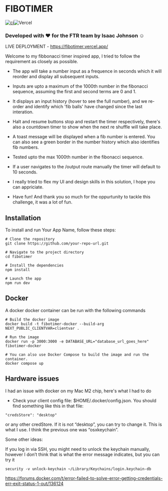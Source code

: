 # FIBOTIMER

[![ci](https://github.com/zackabrah/fibotimer/actions/workflows/ci.yml/badge.svg?branch=main)](https://github.com/zackabrah/fibotimer/actions/workflows/ci.yml)![Vercel](https://vercelbadge.vercel.app/api/zackabrah/fibotimer)

### Developed with ❤️ for the FTR team by Isaac Johnson ☺️

LIVE DEPLOYMENT - https://fibotimer.vercel.app/

Welcome to my fibbonacci timer inspired app, I tried to follow the requirement as closely as possible.

- The app will take a number input as a frequence in seconds which it will reorder and display all subsequent inputs.

- Inputs are upto a maximum of the 1000th number in the fibonacci sequence, assuming the first and second terms are 0 and 1.

- It displays an input history (hover to see the full number), and we re-order and identify which 'fib balls' have changed since the last interation.

- Halt and resume buttons stop and restart the timer respectively, there's also a countdown timer to show when the next re shuffle will take place.

- A toast message will be displayed when a fib number is entered. You can also see a green border in the number history which also identifies fib numbers.

- Tested upto the max 1000th number in the fibonacci sequence.

- If a user navigates to the /output route manually the timer will default to 10 seconds.

- I really tried to flex my UI and design skills in this solution, I hope you can appriciate.

- Have fun! And thank you so much for the oppurtunity to tackle this challenge, it was a lot of fun.

## Installation

To install and run Your App Name, follow these steps:

```
# Clone the repository
git clone https://github.com/your-repo-url.git

# Navigate to the project directory
cd fibotimer

# Install the dependencies
npm install

# Launch the app
npm run dev
```

## Docker

A docker docker container can be run with the following commands

```
# Build the docker image
docker build -t fibotimer-docker --build-arg NEXT_PUBLIC_CLIENTVAR=clientvar .

# Run the image
docker run -p 3000:3000 -e DATABASE_URL="database_url_goes_here" fibotimer-docker

# You can also use Docker Compose to build the image and run the container.
docker compose up
```

## Hardware issues

I had an issue with docker on my Mac M2 chip, here's what I had to do

- Check your client config file: $HOME/.docker/config.json. You should find something like this in that file:

```
"credsStore": "desktop"
```

or any other credStore. If it is not “desktop”, you can try to change it. This is what I use. I think the previous one was “osxkeychain”.

Some other ideas:

If you log in via SSH, you might need to unlock the keychain manually, however I don’t think that is what the error message indicates, but you can try it

```
security -v unlock-keychain ~/Library/Keychains/login.keychain-db
```

https://forums.docker.com/t/error-failed-to-solve-error-getting-credentials-err-exit-status-1-out/136124
